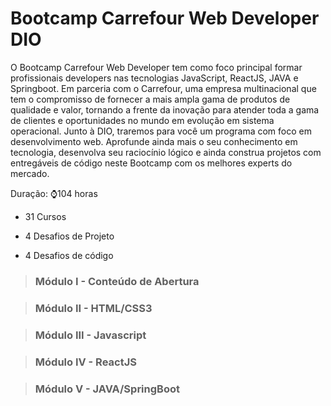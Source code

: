 # Bootcamp Carrefour Web Developer DIO

O Bootcamp Carrefour Web Developer tem como foco principal formar profissionais developers nas tecnologias JavaScript, ReactJS, JAVA e Springboot. Em parceria com o Carrefour, uma empresa multinacional que tem o compromisso de fornecer a mais ampla gama de produtos de qualidade e valor, tornando a frente da inovação para atender toda a gama de clientes e oportunidades no mundo em evolução em sistema operacional. Junto à DIO, traremos para você um programa com foco em desenvolvimento web. Aprofunde ainda mais o seu conhecimento em tecnologia, desenvolva seu raciocínio lógico e ainda construa projetos com entregáveis de código neste Bootcamp com os melhores experts do mercado.

Duração: :watch:104 horas

* 31 Cursos

* 4 Desafios de Projeto

* 4 Desafios de código

> ### Módulo I - Conteúdo de Abertura

> ### Módulo II - HTML/CSS3

> ### Módulo III - Javascript

> ### Módulo IV - ReactJS

> ### Módulo V - JAVA/SpringBoot
